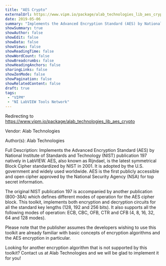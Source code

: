 ```yaml
---
title: "AES Crypto"
externalUrl: https://www.vipm.io/package/alab_technologies_lib_aes_crypto
date: 2019-05-06
summary: "Implements the Advanced Encryption Standard (AES) by National Institute of Standards and Technology (NIST) publication 197 natively in LabVIEW."
showSummary: true
showAuthor: false
showEdit: false
showData: false
showViews: false
showReadingTime: false
showWordCount: false
showBreadcrumbs: false
showHeadingAnchors: false
sharingLinks: false
showZenMode: false
showPagination: false
showRelatedContent: false
draft: true
tags:
 - "VIPM"
 - "NI LabVIEW Tools Network"
---
```


Redirecting to https://www.vipm.io/package/alab_technologies_lib_aes_crypto

Vendor: Alab Technologies

Author(s): Alab Technologies
 
Full Description:
Implements the Advanced Encryption Standard (AES) by National Institute of Standards and Technology (NIST) publication 197 natively in LabVIEW. AES, also known as Rijndael, is the latest symmetrical Block Cipher standardized by NIST in 2001. It is adopted by the U.S. government and widely used worldwide. AES is the first publicly accessible and open cipher approved by the National Security Agency (NSA) for top secret information.

The original NIST publication 197 is accompanied by another publication (800-38A) which defines different modes of operation for the AES cipher block. This toolkit, implements both encryption and decryption circuits for all the standard key lengths (128, 192 and 256 bits). It also supports all the following modes of operation: ECB, CBC, OFB, CTR and CFB (4, 8, 16, 32, 64 and 128 modes).

Please note that the publisher assumes the developers wishing to use this toolkit are already familiar with basic concepts of encryption algorithms and the AES encryption in particular.

Looking for another encryption algorithm that is not supported by this toolkit?
Contact us at Alab Technologies and we will be glad to implement it for you!